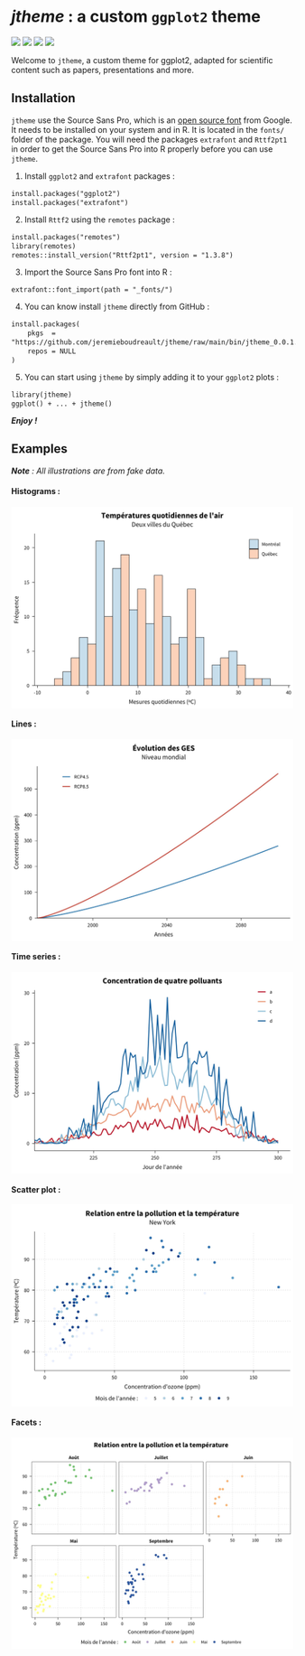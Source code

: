 ***jtheme*** : a custom `ggplot2` theme
================================================================================

![](https://img.shields.io/badge/life_cycle-maturing-blue)
![](https://img.shields.io/badge/release_version-0.0.1-inactive)
![](https://img.shields.io/badge/docs-0%25-red)
![](https://img.shields.io/badge/tests-0%25-black)

Welcome to `jtheme`, a custom theme for ggplot2, adapted for scientific content such as papers, presentations and more. 

Installation
--------------------------------------------------------------------------------

`jtheme` use the Source Sans Pro, which is an [open source font](https://fonts.google.com/specimen/Source+Sans+Pro#standard-styles) from Google. It needs to be installed on your system and in R. It is located in the `fonts/` folder of the package. You will need the packages `extrafont` and `Rttf2pt1` in order to get the Source Sans Pro into R properly before you can use `jtheme`.

1. Install `ggplot2` and `extrafont` packages :

```
install.packages("ggplot2")
install.packages("extrafont")
```

2. Install `Rttf2` using the `remotes` package :

```
install.packages("remotes")
library(remotes)
remotes::install_version("Rttf2pt1", version = "1.3.8")
```

3. Import the Source Sans Pro font into R : 

```
extrafont::font_import(path = "_fonts/")
```

4. You can know install `jtheme` directly from GitHub :

```
install.packages(
    pkgs  = "https://github.com/jeremieboudreault/jtheme/raw/main/bin/jtheme_0.0.1.tar.gz", 
    repos = NULL
)
```

5. You can start using `jtheme` by simply adding it to your `ggplot2` plots :

```
library(jtheme)
ggplot() + ... + jtheme()
```

***Enjoy !***


Examples
--------------------------------------------------------------------------------

***Note** : All illustrations are from fake data.*

#### Histograms :

<img src = "_plots/fig_1_rect.jpg" width = "500px" align = "center">

#### Lines :

<img src = "_plots/fig_2_squared.jpg" width = "500px" align = "center">

#### Time series :

<img src = "_plots/fig_3_rect.jpg" width = "500px" align = "center">

#### Scatter plot :

<img src = "_plots/fig_4_rect.jpg" width = "500px" align = "center">

#### Facets :

<img src = "_plots/fig_5_rectbig.jpg" width = "500px" align = "center">
